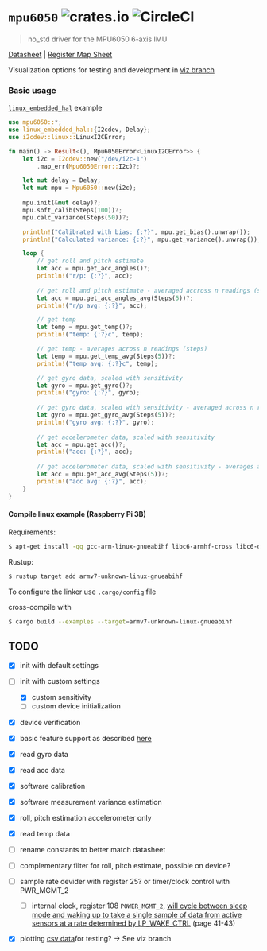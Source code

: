 # `mpu6050` ![crates.io](https://img.shields.io/crates/v/mpu6050.svg) ![CircleCI](https://img.shields.io/circleci/build/github/juliangaal/mpu6050.svg)
> no_std driver for the MPU6050 6-axis IMU

[Datasheet](https://www.invensense.com/wp-content/uploads/2015/02/MPU-6500-Datasheet2.pdf) | [Register Map Sheet](https://www.invensense.com/wp-content/uploads/2015/02/MPU-6000-Register-Map1.pdf)

Visualization options for testing and development in [viz branch](https://github.com/juliangaal/mpu6050/tree/viz/viz)

### Basic usage 
[`linux_embedded_hal`](https://github.com/rust-embedded/linux-embedded-hal) example
```rust
use mpu6050::*;
use linux_embedded_hal::{I2cdev, Delay};
use i2cdev::linux::LinuxI2CError;

fn main() -> Result<(), Mpu6050Error<LinuxI2CError>> {
    let i2c = I2cdev::new("/dev/i2c-1")
        .map_err(Mpu6050Error::I2c)?;

    let mut delay = Delay;
    let mut mpu = Mpu6050::new(i2c);
    
    mpu.init(&mut delay)?;
    mpu.soft_calib(Steps(100))?;
    mpu.calc_variance(Steps(50))?;

    println!("Calibrated with bias: {:?}", mpu.get_bias().unwrap());
    println!("Calculated variance: {:?}", mpu.get_variance().unwrap());

    loop {
        // get roll and pitch estimate
        let acc = mpu.get_acc_angles()?;
        println!("r/p: {:?}", acc);
        
        // get roll and pitch estimate - averaged accross n readings (steps)
        let acc = mpu.get_acc_angles_avg(Steps(5))?;
        println!("r/p avg: {:?}", acc);

        // get temp
        let temp = mpu.get_temp()?;
        println!("temp: {:?}c", temp);

        // get temp - averages across n readings (steps)
        let temp = mpu.get_temp_avg(Steps(5))?;
        println!("temp avg: {:?}c", temp);

        // get gyro data, scaled with sensitivity 
        let gyro = mpu.get_gyro()?;
        println!("gyro: {:?}", gyro);
        
        // get gyro data, scaled with sensitivity - averaged across n readings (steps) 
        let gyro = mpu.get_gyro_avg(Steps(5))?;
        println!("gyro avg: {:?}", gyro);
        
        // get accelerometer data, scaled with sensitivity
        let acc = mpu.get_acc()?;
        println!("acc: {:?}", acc);
        
        // get accelerometer data, scaled with sensitivity - averages across n readings (steps)
        let acc = mpu.get_acc_avg(Steps(5))?;
        println!("acc avg: {:?}", acc);
    }
}
```

#### Compile linux example (Raspberry Pi 3B)

Requirements: 
```bash
$ apt-get install -qq gcc-arm-linux-gnueabihf libc6-armhf-cross libc6-dev-armhf-cross
```

Rustup:
```bash
$ rustup target add armv7-unknown-linux-gnueabihf
```
To configure the linker use `.cargo/config` file

cross-compile with 
```bash
$ cargo build --examples --target=armv7-unknown-linux-gnueabihf
```

## TODO
- [x] init with default settings
- [ ] init with custom settings
  - [x] custom sensitivity
  - [ ] custom device initialization
- [x] device verification
- [x] basic feature support as described [here](https://github.com/Tijndagamer/mpu6050/blob/master/mpu6050/mpu6050.py)
- [x] read gyro data
- [x] read acc data
- [x] software calibration
- [x] software measurement variance estimation
- [x] roll, pitch estimation accelerometer only
- [x] read temp data
- [ ] rename constants to better match datasheet
- [ ] complementary filter for roll, pitch estimate, possible on device? 
- [ ] sample rate devider with register 25? or timer/clock control with PWR_MGMT_2
  - [ ] internal clock, register 108 `POWER_MGMT_2`, [will  cycle between  sleep mode  and  waking  up  to  take a single  sample of data from active sensors at a rate determined by LP_WAKE_CTRL](https://www.invensense.com/wp-content/uploads/2015/02/MPU-6000-Register-Map1.pdf) (page 41-43)
- [x] plotting [csv data](https://plot.ly/python/plot-data-from-csv/)for testing? -> See viz branch

